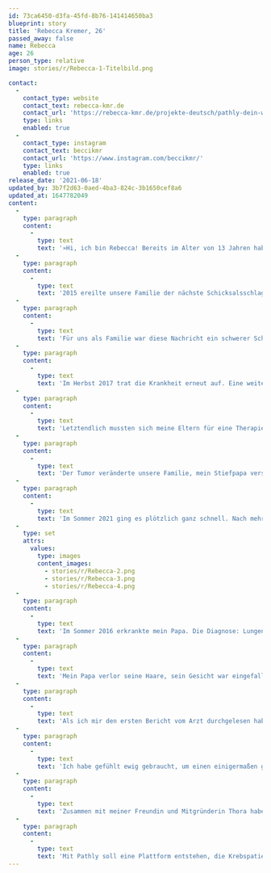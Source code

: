 ```yaml
---
id: 73ca6450-d3fa-45fd-8b76-141414650ba3
blueprint: story
title: 'Rebecca Kremer, 26'
passed_away: false
name: Rebecca
age: 26
person_type: relative
image: stories/r/Rebecca-1-Titelbild.png

contact:
  -
    contact_type: website
    contact_text: rebecca-kmr.de
    contact_url: 'https://rebecca-kmr.de/projekte-deutsch/pathly-dein-wegweiser-durch-den-alltag-deiner-krebserkrankung.html'
    type: links
    enabled: true
  -
    contact_type: instagram
    contact_text: beccikmr
    contact_url: 'https://www.instagram.com/beccikmr/'
    type: links
    enabled: true
release_date: '2021-06-18'
updated_by: 3b7f2d63-0aed-4ba3-824c-3b1650cef8a6
updated_at: 1647782049
content:
  -
    type: paragraph
    content:
      -
        type: text
        text: '»Hi, ich bin Rebecca! Bereits im Alter von 13 Jahren habe ich die ersten Erfahrungen mit der Krankheit Krebs gemacht, als damals bei meinem Stiefpapa ein Tumor entfernt wurde. Die Bedeutung der Krankheit habe ich damals nicht verstanden, ich wusste lediglich, dass die Mutter einer Freundin daran gestorben war. Die zahlreichen Fachtermini ließen die Erkrankung noch bedrohlicher auf mich wirkte. Als Kind wirkte dieser Tumor wie ein böser Traum auf mich, den ich weder greifen noch verstehen konnte. '
  -
    type: paragraph
    content:
      -
        type: text
        text: '2015 ereilte unsere Familie der nächste Schicksalsschlag. Die Diagnose: ein Riesenzellgranulom – ein gutartiger Tumor, der allerdings so aggressiv und schnell wuchs, dass er meinem Stiefpapa das Jochbein zerfraß. Mit diesem Ereignis wurde mit bewusst, warum viele Menschen von Krebs reden, als wäre die Krankheit ein lebendiges, wachsendes Wesen.'
  -
    type: paragraph
    content:
      -
        type: text
        text: 'Für uns als Familie war diese Nachricht ein schwerer Schlag. Ich habe damals bereits in Berlin gewohnt und bin oft nach Hause gefahren, um meine Familie zu unterstützen. Doch viel machen konnte ich nicht; nur zuhören, hoffen und da sein. Von der Diagnose bis zur Operation verging viel Zeit. Lange war unklar, ob es überhaupt eine Operation geben würde. Es dauerte Wochen, bis sich ein Chirurg fand, der die notwendigen Qualifikationen besaß, um den komplizierten Eingriff durchzuführen. Die OP selbst war eine ganz eigene Herausforderung – sie dauerte Stunden. Stunden, in denen wir nicht wussten, ob er sie überleben würde oder nicht, ob der Tumor entfernt werden kann oder nicht. Glücklicherweise verlief die Operation ohne Komplikationen – den Umständen entsprechend, wie man so schön sagt. Anschließend lag mein Stiefvater noch eine längere Zeit im künstlichen Koma, wobei ich nicht sagen kann, ob es Tage oder Wochen waren. Besonders Lebensabschnitte, die einen persönlich stark belasten, werden häufig verdrängt.'
  -
    type: paragraph
    content:
      -
        type: text
        text: 'Im Herbst 2017 trat die Krankheit erneut auf. Eine weitere OP wäre zu gefährlich gewesen, weswegen die Ärzt:innen versuchten, den Tumor mittels einer Strahlentherapie zu bekämpfen. Kurz beschrieben klingt der Verlauf der Krankheit fast wie ein Spaziergang, doch war es ein ewiger, anstrengender Prozess von der Diagnose bis zur Therapie. Da ein Tumor in solch spezieller Form bisher noch nicht häufig aufgetreten ist, waren sich die Ärzt:innen untereinander nicht einig, welche Therapieform die geeignetste für meinen Stiefvater wäre. Wir waren bei der Mund-Kiefer-Gesichts-Chirurgie, bei der Onkologie und schließlich bei der Neurologie.'
  -
    type: paragraph
    content:
      -
        type: text
        text: 'Letztendlich mussten sich meine Eltern für eine Therapieform entscheiden und hoffen, dass diese die richtige für ihn sein würde. Durch die Bestrahlung wurde der Tumor weitestgehend zerstört. Eine gänzliche Entfernung des Granuloms ist jedoch nicht möglich. Durch die Einschränkungen im Alltag, sein entstelltes, vernarbtes Gesicht wird er täglich an die Krankheit und ihre Folgen erinnert. Trotz allem kämpft er immer weiter, für sich und für unsere Familie. In den folgenden Jahren erlebten wir immer weitere aufs und abs. Zeiten, in denen wir dachten, es wird alles gut und Zeiten, in denen wir nicht mehr weiter wussten.'
  -
    type: paragraph
    content:
      -
        type: text
        text: 'Der Tumor veränderte unsere Familie, mein Stiefpapa versteckte sich hinter seiner Arbeit. Letztendlich wirkte der Tumor im Kopf sich auch auf die Stimmung meines Stiefpapas aus. Es gab Momente, in denen man in kaum wiedererkannte. Meiner Mama uns mir fiel es immer schwerer, damit umzugehen und ein normales Leben zu führen. Für meine Mama war es besonders schlimm. Ihr Leben bestand nur noch daraus, sich zu kümmern, sei es die Gespräche mit den Ärzt:innen, Anträge für neue Therapien, Besuche im Krankenhaus und sogar das Wechseln von Verbänden und Säubern von Wunden. Sie war eine wahre Superheldin.'
  -
    type: paragraph
    content:
      -
        type: text
        text: 'Im Sommer 2021 ging es plötzlich ganz schnell. Nach mehreren Krankenhausbesuchen ging es meinem Stiefpapa immer schlechter. Am 18. Juni erlag er den Folgen seiner Erkrankung. Meiner Mama und mir war die Tatsache, dass dies geschehen würde, damals wahrscheinlich bewusster als ihm.'
  -
    type: set
    attrs:
      values:
        type: images
        content_images:
          - stories/r/Rebecca-2.png
          - stories/r/Rebecca-3.png
          - stories/r/Rebecca-4.png
  -
    type: paragraph
    content:
      -
        type: text
        text: 'Im Sommer 2016 erkrankte mein Papa. Die Diagnose: Lungenkrebs im Endstadium. Die Behandlung – ein Gesamtpaket aus Chemotherapie, Bestrahlung und Immuntherapie – schlug nicht an. Er hatte Brandflecken auf der Haut, wurde immer dünner und konnte kaum mehr laufen. Jedes Mal, wenn ich ihn besuchte, ging es ihm schlechter. Es wurden zusätzlich Tumorherde in seinen Knochen und Metastasen im Gehirn gefunden.'
  -
    type: paragraph
    content:
      -
        type: text
        text: 'Mein Papa verlor seine Haare, sein Gesicht war eingefallen, seine Haut rau wie Schmirgelpapier, er wurde immer dünner. Nach einiger Zeit konnten wir nicht mehr telefonieren, seine Stimme war zu schwach. Fast alle zwei Wochen fuhr ich nach Hause. Mein Leben und meine Gedanken richteten sich ausnahmslos nach der Krankheit meines Papas. Er spielte seine Erkrankung damals immer herunter und erzählte mir, dass alles wieder besser werden würde, dass er wieder gesund werden würde. Ob er selbst daran glaubte, wusste ich nicht. Ich füllte viele seiner Anträge und Papiere aus und organisierte seine Arztberichte. Ich half ihm von der Couch zu seinem Stuhl und vom Stuhl zurück zur Couch.'
  -
    type: paragraph
    content:
      -
        type: text
        text: 'Als ich mir den ersten Bericht vom Arzt durchgelesen habe, stieß ich auf das Wort Palliativ-Therapie. Damals wusste ich nicht, was der Begriff bedeutete. Heute weiß ich: Es sind lebensverlängernde Maßnahmen. Die Ärzte wussten, dass er sterben würde und ich wusste es auch. Er wollte es mir nicht sagen oder glaubte wahrhaftig daran, dass er den Krebs besiegen konnte. Mein Vater verstarb schließlich ein Jahr nach Diagnose der Krankheit.'
  -
    type: paragraph
    content:
      -
        type: text
        text: 'Ich habe gefühlt ewig gebraucht, um einen einigermaßen guten Umgang mit der Erkrankung und dem Tod der beiden zu finden. Ich hab liebe Menschen von mir weggestoßen, mich verschlossen. Heute weiß ich, dass ich einiges falsch gemacht habe. Ich wusste es nicht besser. Letzten Endes habe ich einen Weg gefunden, einen besseren Umgang mit der Krankheit Krebs zu finden.'
  -
    type: paragraph
    content:
      -
        type: text
        text: 'Zusammen mit meiner Freundin und Mitgründerin Thora habe ich im Frühjahr 2019 mit der Konzeption und Recherche für Pathly angefangen. Die Idee für unser Projekt kam uns damals durch ein Radiointerview auf, welches zusammen mit der Stiftung für junge Erwachsene mit Krebs aufgenommen wurde. In dem Interview wurde die Geschichte von Claudia erzählt. Ich fand ihre Art damals so positiv und inspirierend, dass ich kurzerhand zum Telefon griff. – Schwupps hatte ich Felix am Telefon und das Projekt ist ins Rollen gekommen.'
  -
    type: paragraph
    content:
      -
        type: text
        text: 'Mit Pathly soll eine Plattform entstehen, die Krebspatient:innen und ihren Angehörigen dabei hilft, den richtigen Umgang mit der Erkrankung und auch den möglichen Folgen zu finden – etwas, was mir damals einfach gefehlt hatte. Pathly soll auffangen, Pathly soll inspirieren und Halt geben. Pathly soll Mut machen, denn mir hat es Mut gemacht. Die Arbeit an Pathly hat mir geholfen, über die Erkrankung meines Papas reden zu können, keine Angst mehr zu haben, positiv in die Zukunft zu blicken und meine Gedanken und Gefühle mit meinen Liebsten zu teilen. Kurz: Pathly hat mich stärker gemacht!«'
---
```

